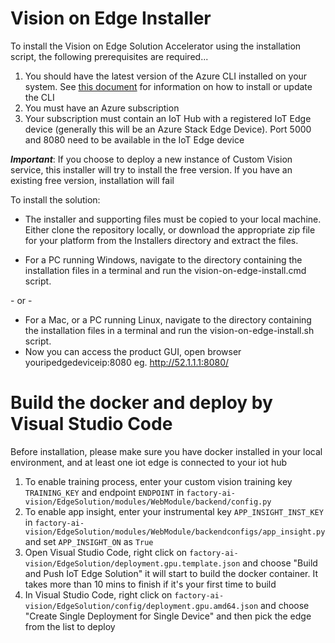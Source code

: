 # Vision on Edge Installer

To install the Vision on Edge Solution Accelerator using the installation script, the following prerequisites are required...

1. You should have the latest version of the Azure CLI installed on your system.  See [this document](https://docs.microsoft.com/en-us/cli/azure/install-azure-cli?view=azure-cli-latest) for information on how to install or update the CLI
2. You must have an Azure subscription
3. Your subscription must contain an IoT Hub with a registered IoT Edge device (generally this will be an Azure Stack Edge Device). Port 5000 and 8080 need to be available in the IoT Edge device

 _**Important**_: If you choose to deploy a new instance of Custom Vision service, this installer will try to install the free version.  If you have an existing free version, installation will fail

 To install the solution:

* The installer and supporting files must be copied to your local machine. Either clone the repository locally, or download the appropriate zip file for your platform from the Installers directory and extract the files.

* For a PC running Windows, navigate to the directory containing the installation files in a terminal and run the vision-on-edge-install.cmd script.

 \- or -

* For a Mac, or a PC running Linux, navigate to the directory containing the installation files in a terminal and run the vision-on-edge-install.sh script.
* Now you can access the product GUI, open browser youripedgedeviceip:8080   eg. http://52.1.1.1:8080/


# Build the docker and deploy by Visual Studio Code

Before installation, please make sure you have docker installed in your local environment, and at least one iot edge is connected to your iot hub

1. To enable training process, enter your custom vision training key `TRAINING_KEY` and endpoint `ENDPOINT` in `factory-ai-vision/EdgeSolution/modules/WebModule/backend/config.py`
2. To enable app insight, enter your instrumental key `APP_INSIGHT_INST_KEY` in `factory-ai-vision/EdgeSolution/modules/WebModule/backendconfigs/app_insight.py` and set `APP_INSIGHT_ON` as `True`
3. Open Visual Studio Code, right click on `factory-ai-vision/EdgeSolution/deployment.gpu.template.json` and choose "Build and Push IoT Edge Solution" it will start to build the docker container. It takes more than 10 mins to finish if it's your first time to build
4. In Visual Studio Code, right click on `factory-ai-vision/EdgeSolution/config/deployment.gpu.amd64.json` and choose "Create Single Deployment for Single Device" and then pick the edge from the list to deploy


